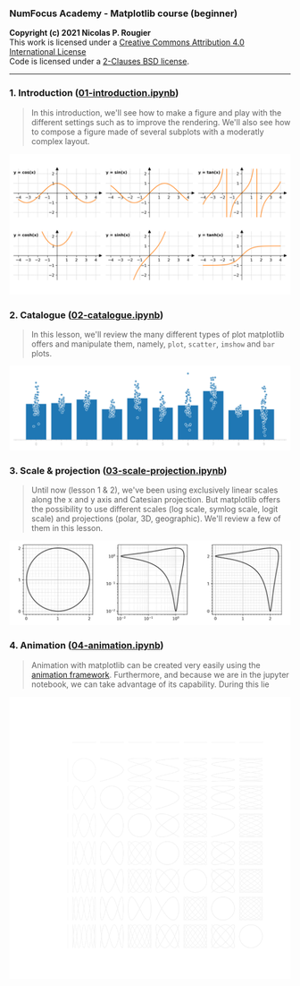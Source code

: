 ### NumFocus Academy - Matplotlib course (beginner)
**Copyright (c) 2021 Nicolas P. Rougier**  
This work is licensed under a [Creative Commons Attribution 4.0 International License](http://creativecommons.org/licenses/by/4.0/)  
Code is licensed under a [2-Clauses BSD license](https://opensource.org/licenses/BSD-2-Clause).

---

### 1. Introduction ([01-introduction.ipynb](./01-introduction.ipynb))
   
> In this introduction, we'll see how to make a figure and play with
> the different settings such as to improve the rendering. We'll also
> see how to compose a figure made of several subplots with a
> moderatly complex layout.

![](../images/01-exercise-2.png)


### 2. Catalogue ([02-catalogue.ipynb](./02-catalogue.ipynb))
   
> In this lesson, we'll review the many different types of plot
> matplotlib offers and manipulate them, namely, `plot`, `scatter`,
> `imshow` and `bar` plots.

![](../images/02-exercise-2.png)

### 3. Scale & projection ([03-scale-projection.ipynb](./03-scale-projection.ipynb))

> Until now (lesson 1 & 2), we've been using exclusively linear scales
> along the x and y axis and Catesian projection. But matplotlib
> offers the possibility to use different scales (log scale, symlog
> scale, logit scale) and projections (polar, 3D, geographic). We'll
> review a few of them in this lesson.

![](../images/03-exercise-1.png)

### 4. Animation ([04-animation.ipynb](./04-animation.ipynb))

> Animation with matplotlib can be created very easily using the
> [animation
> framework](https://matplotlib.org/stable/api/animation_api.html). Furthermore,
> and because we are in the jupyter notebook, we can take advantage of
> its capability. During this lie
     
![](../images/lissajous.gif)

<!--
# Jupyter notebooks

The course content should be completely reflected in written materials provided as Jupyter notebooks. Worked out examples should be fully narrated, and no code cell should be left unexplained.

The notebooks are used as source to build learning sequences in the online courses, making use of our Open edX extension for viewing Jupyter notebooks.

## Instructions

1. Use a naming convention where each notebook filename is prepended with a number, reflecting the order of the lessons in the course.

2. List all notebooks in this README.

3. Add any Python package dependencies to the `requirements.txt` file in the parent directory.

4. Add a dockerfile if there are additional package dependencies (e.g. Jupyter extensions).

5. We recommend that all notebooks be shared under a dual license: BSD-3 or MIT license for code, and CC-BY license for text and media.

6. GitHub actions may be added to test that dependencies install and notebooks can execute successfully.

**Important**: Use plenty of headers to organize the notebooks, and split Markdown cells in short portions (no more than a scroll on a laptop display).

**Important**: For any images embedded in Markdown cells, we need you to use HTML tags, and provide at least a width: `<img src="../images/name.jpg" width="600" />`
-->
